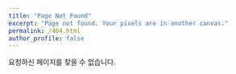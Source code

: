 ```yaml
---
title: "Page Not Found"
excerpt: "Page not found. Your pixels are in another canvas."
permalink: /404.html
author_profile: false
---
```


요청하신 페이지를 찾을 수 없습니다.

<script src="https://linkhelp.clients.google.com/tbproxy/lh/wm/fixurl.js">
</script>

<script>
  var GOOG_FIXURL_LANG = 'en';
  var GOOG_FIXURL_SITE = 'https://k2boys.github.io/'
</script>
<script src="https://linkhelp.clients.google.com/tbproxy/lh/wm/fixurl.js">
</script>
